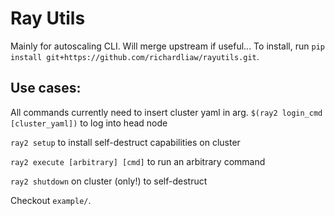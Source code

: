 # Ray Utils

Mainly for autoscaling CLI. Will merge upstream if useful...
To install, run `pip install git+https://github.com/richardliaw/rayutils.git`.

## Use cases:
All commands currently need to insert cluster yaml in arg.
`$(ray2 login_cmd [cluster_yaml])` to log into head node

`ray2 setup` to install self-destruct capabilities on cluster

`ray2 execute [arbitrary] [cmd]` to run an arbitrary command

`ray2 shutdown` on cluster (only!) to self-destruct



Checkout `example/`.

